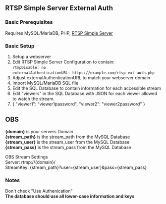 ## RTSP Simple Server External Auth

### Basic Prerequisites

Requires MySQL/MariaDB, PHP, [RTSP Simple Server](https://github.com/aler9/rtsp-simple-server)

### Basic Setup

1. Setup a webserver  
2. Edit RTSP Simple Server Configuration to contain:  
`rtmpDisable: no`  
`externalAuthenticationURL: https://example.com/rtsp-ext-auth.php`  
3. Adjust externalAuthenticationURL to match your webserver domain  
4. Import MySQL/MariaDB SQL file  
5. Edit the SQL Database to contain information for each accessible stream  
6. Edit "viewers" in the SQL Database with JSON for each viewer allowed to watch the stream.  
7. { "viewer1": "viewer1password", "viewer2": "viewer2password" }

## OBS

**{domain}** is your servers Domain  
**{stream_path}** is the stream_path from the MySQL Database  
**{stream_user}** is the stream_user from the MySQL Database  
**{stream_pass}** is the stream_pass from the MySQL Database  

OBS Stream Settings  
Server: rtmp://{domain}/   
StreamKey: {stream_path}?user={stream_user}&pass={stream_pass}

### Notes
Don't check "Use Authenication"  
**The database should use all lower-case information and keys**
